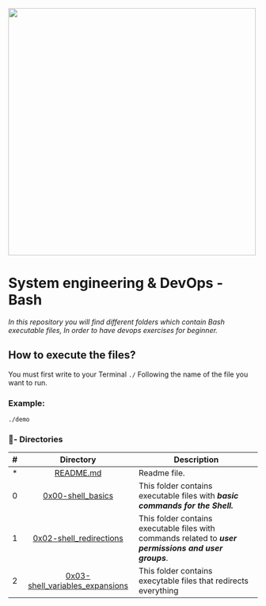<img src="https://cdn.dribbble.com/users/1285930/screenshots/4040291/bash-logo-by-vd_1x.png" high="" width="500">

# System engineering & DevOps - Bash

_In this repository you will find different folders which contain Bash executable files, In order to have devops exercises for beginner._

## How to execute the files?

You must first write to your Terminal `./` Following the name of the file you want to run.

### Example:
```
./demo
```

### :file_folder:- Directories

#|Directory|Description
---|:---:|---
*|[README.md](./README.md)| Readme file.
0|[0x00-shell_basics](./0x00-shell_basics)|This folder contains executable files with **_basic commands for the Shell._**
1|[0x02-shell_redirections](./0x01-shell_permissions)| This folder contains executable files with commands related to **_user permissions and user groups_**.
2|[0x03-shell_variables_expansions](./0x03-shell_variables_expansions)| This folder contains execytable files that redirects everything

